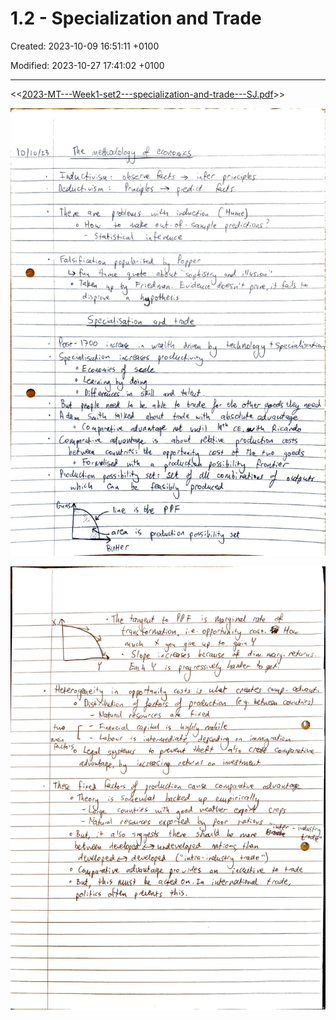 # 1.2 - Specialization and Trade

Created: 2023-10-09 16:51:11 +0100

Modified: 2023-10-27 17:41:02 +0100

---

<<[2023-MT---Week1-set2---specialization-and-trade---SJ.pdf](../../media/2023-MT---Week1-set2---specialization-and-trade---SJ.pdf)>>



![](../../media/Year-1-Micro-1.2---Specialization-and-Trade-image1.jpeg)



![](../../media/Year-1-Micro-1.2---Specialization-and-Trade-image2.jpeg)




